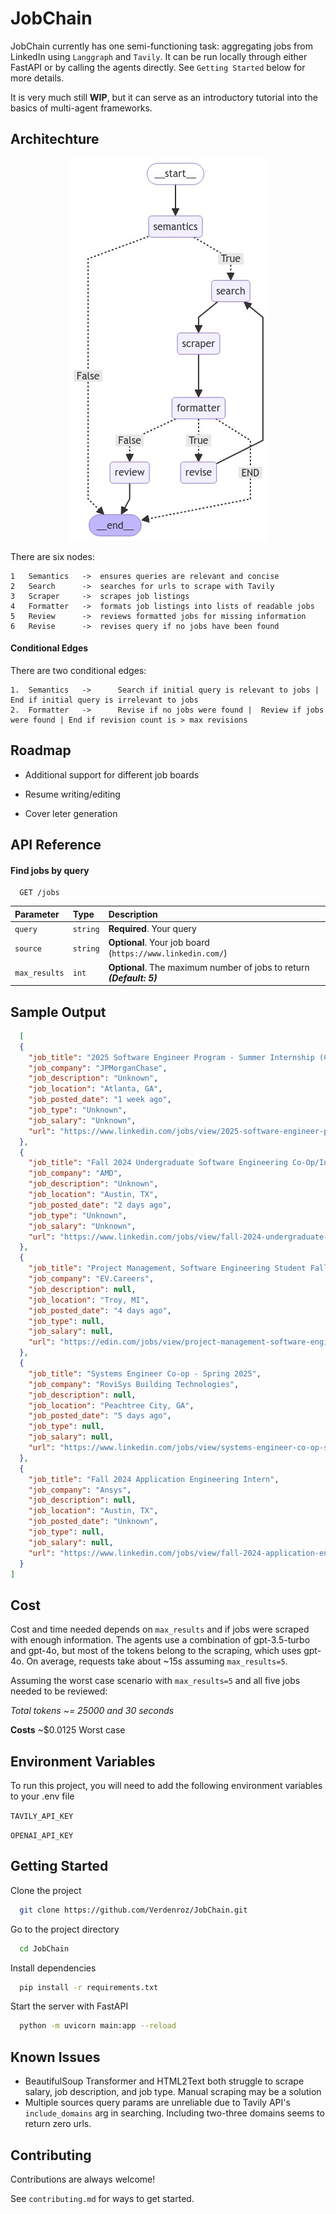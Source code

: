 
# JobChain

JobChain currently has one semi-functioning task: aggregating jobs from LinkedIn using `Langgraph` and `Tavily`. It can be run locally through either FastAPI or by calling the agents directly. See `Getting Started` below for more details.

 It is very much still **WIP**, but it can serve as an introductory tutorial into the basics of multi-agent frameworks.

## Architechture

<p align="center">
  <img src="https://github.com/Verdenroz/JobChain/blob/master/assets/graph.png?raw=true" alt="JobChain Graph"/>
</p>

There are six nodes:

    1   Semantics   ->  ensures queries are relevant and concise
    2   Search      ->  searches for urls to scrape with Tavily
    3   Scraper     ->  scrapes job listings
    4   Formatter   ->  formats job listings into lists of readable jobs
    5   Review      ->  reviews formatted jobs for missing information
    6   Revise      ->  revises query if no jobs have been found

#### Conditional Edges

There are two conditional edges:

    1.  Semantics   ->      Search if initial query is relevant to jobs | End if initial query is irrelevant to jobs
    2.  Formatter   ->      Revise if no jobs were found |  Review if jobs were found | End if revision count is > max revisions
    
## Roadmap

- Additional support for different job boards

- Resume writing/editing

- Cover leter generation


## API Reference

#### Find jobs by query

```
  GET /jobs
```

| Parameter | Type     | Description                |
| :-------- | :------- | :------------------------- |
| `query` | `string` | **Required**. Your query |
| `source` | `string` | **Optional**. Your job board (`https://www.linkedin.com/`) |
| `max_results` | `int` | **Optional**.  The maximum number of jobs to return ***(Default: 5)***|

## Sample Output
```json
  [
  {
    "job_title": "2025 Software Engineer Program - Summer Internship (Code for Good Hackathon) - United States",
    "job_company": "JPMorganChase",
    "job_description": "Unknown",
    "job_location": "Atlanta, GA",
    "job_posted_date": "1 week ago",
    "job_type": "Unknown",
    "job_salary": "Unknown",
    "url": "https://www.linkedin.com/jobs/view/2025-software-engineer-program-summer-internship-code-for-good-hackathon-united-states-at-jpmorganchase-3966841880?position=3&pageNum=0&refId=TtqafpgcvsMyNH0jPDPg3A%3D%3D&trackingId=wrtSvecn7wOiWWOpZ0P5gA%3D%3D&trk=public_jobs_jserp-result_search-card"
  },
  {
    "job_title": "Fall 2024 Undergraduate Software Engineering Co-Op/Intern",
    "job_company": "AMD",
    "job_description": "Unknown",
    "job_location": "Austin, TX",
    "job_posted_date": "2 days ago",
    "job_type": "Unknown",
    "job_salary": "Unknown",
    "url": "https://www.linkedin.com/jobs/view/fall-2024-undergraduate-software-engineering-co-op-intern-at-amd-3905505743?position=4&pageNum=0&refId=TtqafpgcvsMyNH0jPDPg3A%3D%3D&trackingId=V7JI77xKCaBwVR9HsZjXww%3D%3D&trk=public_jobs_jserp-result_search-card"
  },
  {
    "job_title": "Project Management, Software Engineering Student Fall 2024",
    "job_company": "EV.Careers",
    "job_description": null,
    "job_location": "Troy, MI",
    "job_posted_date": "4 days ago",
    "job_type": null,
    "job_salary": null,
    "url": "https://edin.com/jobs/view/project-management-software-engineering-student-fall-2024-at-ev-careers-3971165680?position=2&pageNum=0&refId=%2BYiWgvpj%2BX2hYG28a%2F0afw%3D%3D&trackingId=zZwIBrrb29fwuWLM5%2FTLaQ%3D%3D&trk=public_jobs_jserp-result_search-card"
  },
  {
    "job_title": "Systems Engineer Co-op - Spring 2025",
    "job_company": "RoviSys Building Technologies",
    "job_description": null,
    "job_location": "Peachtree City, GA",
    "job_posted_date": "5 days ago",
    "job_type": null,
    "job_salary": null,
    "url": "https://www.linkedin.com/jobs/view/systems-engineer-co-op-spring-2025-at-rovisys-building-technologies-3973027879?position=3&pageNum=0&refId=%2BYiWgvpj%2BX2hYG28a%2F0afw%3D%3D&trackingId=GyQy4xgBuVjxVKDjN72lQQ%3D%3D&trk=public_jobs_jserp-result_search-card"
  },
  {
    "job_title": "Fall 2024 Application Engineering Intern",
    "job_company": "Ansys",
    "job_description": null,
    "job_location": "Austin, TX",
    "job_posted_date": "Unknown",
    "job_type": null,
    "job_salary": null,
    "url": "https://www.linkedin.com/jobs/view/fall-2024-application-engineering-intern-at-ansys-3977404174?position=4&pageNum=0&refId=%2BYiWgvpj%2BX2hYG28a%2F0afw%3D%3D&trackingId=PvPpfTk2FojDpaRP%2BdMfHg%3D%3D&trk=public_jobs_jserp-result_search-card"
  }
]
```


## Cost

Cost and time needed depends on `max_results` and if jobs were scraped with enough information. The agents use a combination of gpt-3.5-turbo and gpt-4o, but most of the tokens belong to the scraping, which uses gpt-4o. On average, requests take about ~15s assuming `max_results=5`.

Assuming the worst case scenario with `max_results=5` and all five jobs needed to be reviewed:

*Total tokens ~= 25000 and 30 seconds*

**Costs** ~$0.0125 Worst case


## Environment Variables

To run this project, you will need to add the following environment variables to your .env file

`TAVILY_API_KEY`

`OPENAI_API_KEY`


## Getting Started

Clone the project

```bash
  git clone https://github.com/Verdenroz/JobChain.git
```
Go to the project directory

```bash
  cd JobChain
```
Install dependencies

```bash
  pip install -r requirements.txt
```
Start the server with FastAPI

```bash
  python -m uvicorn main:app --reload
```

## Known Issues

  -  BeautifulSoup Transformer and HTML2Text both struggle to scrape salary, job description, and job type. Manual scraping may be a solution
  -  Multiple sources query params are unreliable due to Tavily API's `include_domains` arg in searching. Including two-three domains seems to return zero urls.

## Contributing

Contributions are always welcome!

See `contributing.md` for ways to get started.


